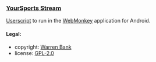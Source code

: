 ### [YourSports Stream](https://github.com/warren-bank/crx-YourSports-Stream/tree/webmonkey-userscript/es6)

[Userscript](https://github.com/warren-bank/crx-YourSports-Stream/raw/webmonkey-userscript/es6/webmonkey-userscript/YourSports-Stream.user.js) to run in the [WebMonkey](https://github.com/warren-bank/Android-WebMonkey) application for Android.

#### Legal:

* copyright: [Warren Bank](https://github.com/warren-bank)
* license: [GPL-2.0](https://www.gnu.org/licenses/old-licenses/gpl-2.0.txt)
